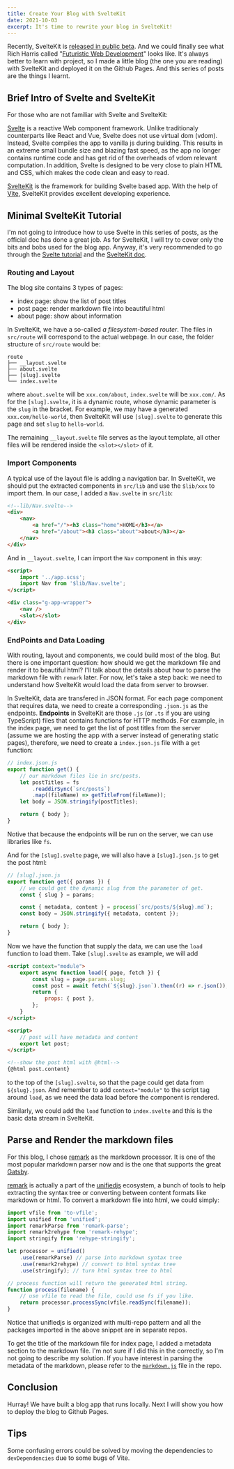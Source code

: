 ```yaml
---
title: Create Your Blog with SvelteKit
date: 2021-10-03
excerpt: It's time to rewrite your blog in SvelteKit!
---
```


Recently, SvelteKit is [released in public beta](https://svelte.dev/blog/sveltekit-beta). And we could finally see what Rich Harris called "[Futuristic Web Development](https://www.youtube.com/watch?v=qSfdtmcZ4d0)" looks like. It's always better to learn with project, so I made a little blog (the one you are reading) with SvelteKit and deployed it on the Github Pages. And this series of posts are the things I learnt.

## Brief Intro of Svelte and SvelteKit

For those who are not familiar with Svelte and SvelteKit:

[Svelte](https://svelte.dev/) is a reactive Web component framework. Unlike traditionaly counterparts like React and Vue, Svelte does not use virtual dom (vdom). Instead, Svelte compiles the app to vanilla js during building. This results in an extreme small bundle size and blazing fast speed, as the app no longer contains runtime code and has get rid of the overheads of vdom relevant computation. In addition, Svelte is designed to be very close to plain HTML and CSS, which makes the code clean and easy to read.

[SvelteKit](https://kit.svelte.dev/) is the framework for building Svelte based app. With the help of [Vite](https://vitejs.dev/), SvelteKit provides excellent developing experience.

## Minimal SvelteKit Tutorial

I'm not going to introduce how to use Svelte in this series of posts, as the official doc has done a great job. As for SvelteKit, I will try to cover only the bits and bobs used for the blog app. Anyway, it's very recommended to go through the [Svelte tutorial](https://svelte.dev/tutorial/basics) and the [SvelteKit doc](https://kit.svelte.dev/docs).

### Routing and Layout

The blog site contains 3 types of pages:

- index page: show the list of post titles
- post page: render markdown file into beautiful html
- about page: show about information

In SvelteKit, we have a so-called _a filesystem-based router_. The files in `src/route` will correspond to the actual webpage. In our case, the folder structure of `src/route` would be:

```
route
├── __layout.svelte
├── about.svelte
├── [slug].svelte
└── index.svelte
```

where `about.svelte` will be `xxx.com/about`, `index.svelte` will be `xxx.com/`. As for the `[slug].svelte`, it is a dynamic route, whose dynamic parameter is the `slug` in the bracket. For example, we may have a generated `xxx.com/hello-world`, then SvelteKit will use `[slug].svelte` to generate this page and set `slug` to `hello-world`.

The remaining `__layout.svelte` file serves as the layout template, all other files will be rendered inside the `<slot></slot>` of it.

### Import Components

A typical use of the layout file is adding a navigation bar. In SvelteKit, we should put the extracted components in `src/lib` and use the `$lib/xxx` to import them. In our case, I added a `Nav.svelte` in `src/lib`:

```html
<!--lib/Nav.svelte-->
<div>
	<nav>
		<a href="/"><h3 class="home">HOME</h3></a>
		<a href="/about"><h3 class="about">about</h3></a>
	</nav>
</div>
```

And in `__layout.svelte`, I can import the `Nav` component in this way:

```html
<script>
	import '../app.scss';
	import Nav from '$lib/Nav.svelte';
</script>

<div class="g-app-wrapper">
	<nav />
	<slot></slot>
</div>
```

### EndPoints and Data Loading

With routing, layout and components, we could build most of the blog. But there is one important question: how should we get the markdown file and render it to beautiful html? I'll talk about the details about how to parse the markdown file with `remark` later. For now, let's take a step back: we need to understand how SvelteKit would load the data from server to browser.

In SvelteKit, data are transfered in JSON format. For each page component that requires data, we need to create a corresponding `.json.js` as the endpoints. **Endpoints** in SvelteKit are those `.js` (or `.ts` if you are using TypeScript) files that contains functions for HTTP methods. For example, in the index page, we need to get the list of post titles from the server (assume we are hosting the app with a server instead of generating static pages), therefore, we need to create a `index.json.js` file with a `get` function:

```js
// index.json.js
export function get() {
	// our markdown files lie in src/posts.
	let postTitles = fs
		.readdirSync(`src/posts`)
		.map((fileName) => getTitleFrom(fileName));
	let body = JSON.stringify(postTitles);

	return { body };
}
```

Notive that because the endpoints will be run on the server, we can use libraries like `fs`.

And for the `[slug].svelte` page, we will also have a `[slug].json.js` to get the post html:

```js
// [slug].json.js
export function get({ params }) {
	// we could get the dynamic slug from the parameter of get.
	const { slug } = params;

	const { metadata, content } = process(`src/posts/${slug}.md`);
	const body = JSON.stringify({ metadata, content });

	return { body };
}
```

Now we have the function that supply the data, we can use the `load` function to load them. Take `[slug].svelte` as example, we will add

```html
<script context="module">
	export async function load({ page, fetch }) {
		const slug = page.params.slug;
		const post = await fetch(`${slug}.json`).then((r) => r.json());
		return {
			props: { post },
		};
	}
</script>

<script>
	// post will have metadata and content
	export let post;
</script>

<!--show the post html with @html-->
{@html post.content}
```

to the top of the `[slug].svelte`, so that the page could get data from `${slug}.json`. And remember to add `context="module"` to the script tag around `load`, as we need the data load before the component is rendered.

Similarly, we could add the `load` function to `index.svelte` and this is the basic data stream in SvelteKit.

## Parse and Render the markdown files

For this blog, I chose [remark](https://github.com/remarkjs/remark) as the markdown processor. It is one of the most popular markdown parser now and is the one that supports the great [Gatsby](https://www.gatsbyjs.com/).

[remark](https://github.com/remarkjs/remark) is actually a part of the [unifiedjs](https://unifiedjs.com/) ecosystem, a bunch of tools to help extracting the syntax tree or converting between content formats like markdown or html. To convert a markdown file into html, we could simply:

```js
import vfile from 'to-vfile';
import unified from 'unified';
import remarkParse from 'remark-parse';
import remark2rehype from 'remark-rehype';
import stringify from 'rehype-stringify';

let processor = unified()
	.use(remarkParse) // parse into markdown syntax tree
	.use(remark2rehype) // convert to html syntax tree
	.use(stringify); // turn html syntax tree to html

// process function will return the generated html string.
function process(filename) {
	// use vfile to read the file, could use fs if you like.
	return processor.processSync(vfile.readSync(filename));
}
```

Notice that unifiedjs is organized with multi-repo pattern and all the packages imported in the above snippet are in separate repos.

To get the title of the markdown file for index page, I added a metadata section to the markdown file. I'm not sure if I did this in the correctly, so I'm not going to describe my solution. If you have interest in parsing the metadata of the markdown, please refer to the [`markdown.js`](https://github.com/svelteland/svelte-kit-blog-demo/blob/main/src/lib/markdown.js) file in the repo.

## Conclusion

Hurray! We have built a blog app that runs locally. Next I will show you how to deploy the blog to Github Pages.

## Tips

Some confusing errors could be solved by moving the dependencies to `devDependencies` due to some bugs of Vite.
